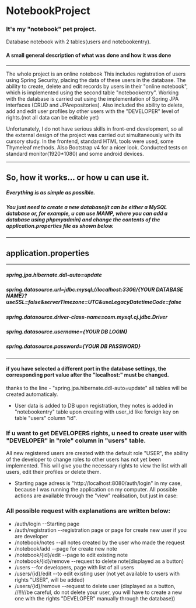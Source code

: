 # NotebookProject
### It's my "notebook" pet project.  
Database notebook with 2 tables(users and notebookentry).

#### A small general description of what was done and how it was done
************************************************************************************************************************************************************************
  The whole project is an online notebook
  This includes registration of users using Spring Security, placing the data of these users in the database. 
The ability to create, delete and edit records by users in their "online notebook", which is implemented using the second table "notebookentry". 
Working with the database is carried out using the implementation of Spring JPA interfaces (CRUD and JPArepositories). 
Also included the ability to delete, add and edit user profiles by other users with the "DEVELOPER" level of rights.(not all data can be editable yet)

  Unfortunately, I do not have serious skills in front-end development, so all the external design of the project was carried out simultaneously with its cursory study.
In the frontend, standard HTML tools were used, some Thymeleaf methods. Also Bootstrap v4 for a nicer look. 
Conducted tests on standard monitor(1920*1080) and some android devices.
************************************************************************************************************************************************************************

So, how it works... or how u can use it.
----------------------------------------
##### Everything is as simple as possible.

##### You just need to create a new database(it can be either a MySQL database or, for example, u can use MAMP, where you can add a database using phpmyadmin) and change the contents of the application.properties file as shown below.
**********************
application.properties
----------------------
*****************************************************************************************************************************************
##### spring.jpa.hibernate.ddl-auto=update
##### spring.datasource.url=jdbc:mysql://localhost:3306/{YOUR DATABASE NAME}?useSSL=false&serverTimezone=UTC&useLegacyDatetimeCode=false
##### spring.datasource.driver-class-name=com.mysql.cj.jdbc.Driver
##### spring.datasource.username={YOUR DB LOGIN}
##### spring.datasource.password={YOUR DB PASSWORD}
*****************************************************************************************************************************************
#### if you have selected a different port in the database settings, the corresponding port value after the "localhost:" must be changed. 

thanks to the line - "spring.jpa.hibernate.ddl-auto=update" all tables will be created automaticaly.

- User data is added to DB upon registration, they notes is added in "notebookentry" table upon creating with user_id like foreign key on table "users" column "id".

### If u want to get DEVELOPERS rights, u need to create user with "DEVELOPER" in "role" column in "users" table. 
All new registered users are created with the default role "USER", the ability of the developer to change roles to other users has not yet been implemented. This will give you the necessary rights to view the list with all users, edit their profiles or delete them.

- Starting page adress is "http://localhost:8080/auth/login" in my case, because I was running the application on my computer.
  All possible actions are available through the "view" realisation, but just in case:
  
### All possible request  with explanations are written below:
- /auth/login            --Starting page
- /auth/registration     --registration page or page for create new user if you are developer
- /notebook/notes        --all notes created by the user who made the request
- /notebook/add          --page for create new note
- /notebook/{id}/edit    --page to edit existing note
- /notebook/{id}/remove  --request to delete note(displayed as a button)
- /users                 --for developers, page with list of all users 
- /users/{id}/edit       --to edit existing user (not yet available to users with rights "USER", will be added)
- /users/{id}/remove     --request to delete user (displayed as a button,
                          //!!!//be careful, do not delete your user, you will have to create a new one with the rights "DEVELOPER" manually through the database))
